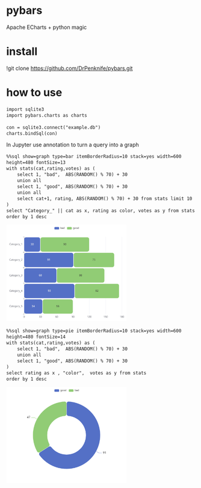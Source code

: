 # pybars
Apache ECharts + python magic 


# install
!git clone https://github.com/DrPenknife/pybars.git

# how to use
```
import sqlite3
import pybars.charts as charts

con = sqlite3.connect("example.db")
charts.bindSql(con)
```

In Jupyter use annotation to turn a query into a graph
```
%%sql show=graph type=bar itemBorderRadius=10 stack=yes width=600 height=480 fontSize=13
with stats(cat,rating,votes) as (
    select 1, "bad",  ABS(RANDOM() % 70) + 30
    union all
    select 1, "good", ABS(RANDOM() % 70) + 30
    union all 
    select cat+1, rating, ABS(RANDOM() % 70) + 30 from stats limit 10
)
select "Category_" || cat as x, rating as color, votes as y from stats
order by 1 desc
```

<img src="bar.png" width=320></img>


```
%%sql show=graph type=pie itemBorderRadius=10 stack=yes width=600 height=480 fontSize=14
with stats(cat,rating,votes) as (
    select 1, "bad",  ABS(RANDOM() % 70) + 30
    union all
    select 1, "good", ABS(RANDOM() % 70) + 30
)
select rating as x , "color",  votes as y from stats
order by 1 desc
```

<img src="pie.png" width=320></img>

